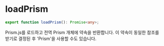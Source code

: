 # loadPrism

```ts
export function loadPrism(): Promise<any>;
```

Prism.js를 로드하고 전역 Prism 개체에 약속을 반환합니다.
이 약속이 동일한 참조를 받기로 결정된 후 'Prism'을 사용할 수도 있습니다.
